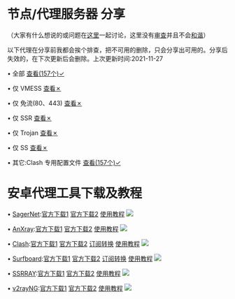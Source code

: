 # 节点/代理服务器 分享
 （大家有什么想说的或问题在[这里](https://github.com/OVOJKzzZ/test/discussions)一起讨论，这里没有[审查](https://zh.m.wikipedia.org/wiki/%E4%B8%AD%E5%8D%8E%E4%BA%BA%E6%B0%91%E5%85%B1%E5%92%8C%E5%9B%BD%E5%AE%A1%E6%9F%A5%E5%88%B6%E5%BA%A6)并且不会[和谐](https://zh.m.wikipedia.org/wiki/%E6%B2%B3%E8%9F%B9_(%E7%B6%B2%E8%B7%AF%E7%94%A8%E8%AA%9E))）

  以下代理在分享前我都会挨个排查，把不可用的删除，只会分享出可用的。分享后失效的，在下次更新后会删除。上次更新时间:2021-11-27

• 全部 [查看(157个)✓](https://raw.githubusercontent.com/OVOJKzzZ/test/main/all)

• 仅 VMESS [查看✗](https://raw.githubusercontent.com/OVOJKzzZ/test/main/vmess)

• 仅 免流(80、443)  [查看✗]()

• 仅 SSR [查看✗](https://raw.githubusercontent.com/OVOJKzzZ/test/main/ssr)

• 仅 Trojan [查看✗](https://raw.githubusercontent.com/OVOJKzzZ/test/main/Trojan)

• 仅 SS [查看✗](https://raw.githubusercontent.com/OVOJKzzZ/test/main/ss)

• 其它:Clash 专用配置文件 [查看(157个)✓](https://raw.githubusercontent.com/OVOJKzzZ/test/main/Clash.yaml)
# 安卓代理工具下载及教程
• [SagerNet](https://github.com/SagerNet/SagerNet):[官方下载1](https://github.com/SagerNet/SagerNet/releases/download/0.5-rc25/SN-0.5-rc25-arm64-v8a.apk)   [官方下载2](https://github.com/SagerNet/SagerNet/releases)   [使用教程](https://raw.githubusercontent.com/OVOJKzzZ/test/main/google)
![](https://raw.githubusercontent.com/OVOJKzzZ/test/main/SagerNet2.jpg)

• [AnXray](https://github.com/XTLS/AnXray):[官方下载1](https://github.com/XTLS/AnXray/releases/download/0.4-rc06/AX-0.4-rc06-arm64-v8a.apk)  [官方下载2](https://github.com/XTLS/AnXray/releases)  [使用教程](https://raw.githubusercontent.com/OVOJKzzZ/test/main/google)
![](https://raw.githubusercontent.com/OVOJKzzZ/test/main/AnXray.jpg)

• [Clash](https://github.com/Kr328/ClashForAndroid):[官方下载1](https://github.com/Kr328/ClashForAndroid/releases/download/v2.4.14/cfa-2.4.14-foss-arm64-v8a-release.apk)  [官方下载2](https://github.com/Kr328/ClashForAndroid/releases)  [订阅转换](https://acl4ssr-sub.github.io/)   [使用教程](https://raw.githubusercontent.com/OVOJKzzZ/test/main/google)
![](https://raw.githubusercontent.com/OVOJKzzZ/test/main/clash.jpg)

• [Surfboard](https://manual.getsurfboard.com/):[官方下载1](https://github.com/OVOJKzzZ/test/releases/download/surfboard/Surfboard-2.5.5.apk)  [官方下载2](https://github.com/OVOJKzzZ/test/releases/tag/surfboard)  [订阅转换](https://acl4ssr-sub.github.io/)   [使用教程](https://raw.githubusercontent.com/OVOJKzzZ/test/main/google)
![](https://raw.githubusercontent.com/OVOJKzzZ/test/main/surfboard.jpg)

• [SSRRAY](https://github.com/xxf098/shadowsocksr-v2ray-trojan-android):[官方下载1](https://github.com/xxf098/shadowsocksr-v2ray-trojan-android/releases/download/v3.8.14/ssrray-release-3.8.14.apk)  [官方下载2](https://github.com/xxf098/shadowsocksr-v2ray-trojan-android/releases)   [使用教程](https://raw.githubusercontent.com/OVOJKzzZ/test/main/google)
![](https://raw.githubusercontent.com/OVOJKzzZ/test/main/SsrRay.jpg)

• [v2rayNG](https://github.com/2dust/v2rayNG):[官方下载1](https://github.com/2dust/v2rayNG/releases/download/1.6.26/v2rayNG_1.6.26_arm64-v8a.apk)  [官方下载2](https://github.com/2dust/v2rayNG/releases)  [使用教程](https://raw.githubusercontent.com/OVOJKzzZ/test/main/google)
![](https://raw.githubusercontent.com/OVOJKzzZ/test/main/v2rayNg.jpg)
